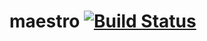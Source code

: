 maestro [![Build Status](https://travis-ci.org/netojoaobatista/maestro.png?branch=develop)](https://travis-ci.org/netojoaobatista/maestro)
=======
